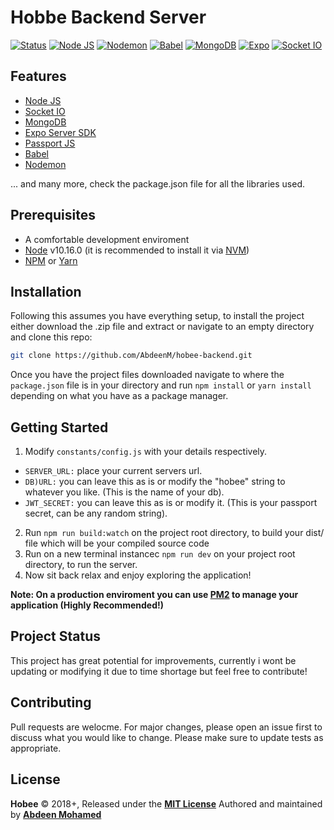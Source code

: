 # Hobbe Backend Server

[![Status](https://travis-ci.org/rstacruz/hicat.svg?branch=master)](https://github.com/AbdeenM/hobee-backend)
[![Node JS](https://img.shields.io/badge/Node%20JS-v10.16.0-green.svg?logo=nodejs)](https://nodejs.org/)
[![Nodemon](https://img.shields.io/badge/Modemon-v1.18.10-brightgreen.svg?logo=nodemon)](https://nodemon.io/)
[![Babel](https://img.shields.io/badge/Babel-v6.26.0-yellow.svg?logo=babel)](https://babeljs.io/)
[![MongoDB](https://img.shields.io/badge/MongoDB-v6.0.1-green.svg?logo=mongo-db)](https://www.mongodb.com/)
[![Expo](https://img.shields.io/badge/Expo-SDK35.0.0-black.svg?logo=expo)](https://expo.io/)
[![Socket IO](https://img.shields.io/badge/Socket.io-v2.2.0-black.svg?logo=socket.io)](https://socket.io/)

## Features

* [Node JS](https://nodejs.org/)
* [Socket IO](https://socket.io/)
* [MongoDB](https://www.mongodb.com/)
* [Expo Server SDK](https://expo.io/)
* [Passport JS](http://www.passportjs.org/)
* [Babel](https://babeljs.io/)
* [Nodemon](https://nodemon.io/)

... and many more, check the package.json file for all the libraries used.

## Prerequisites

* A comfortable development enviroment
* [Node](https://nodejs.org/) v10.16.0 (it is recommended to install it via [NVM](https://github.com/creationix/nvm/))
* [NPM](https://npmjs.com/) or [Yarn](https://https://yarnpkg.com/)

## Installation

Following this assumes you have everything setup, to install the project either download the .zip file and extract or navigate to an empty directory and clone this repo:
```bash
git clone https://github.com/AbdeenM/hobee-backend.git
```
Once you have the project files downloaded navigate to where the `package.json` file is in your directory and run `npm install` or `yarn install` depending on what you have as a package manager.

## Getting Started

1. Modify `constants/config.js` with your details respectively.
  * `SERVER_URL:` place your current servers url.
  * `DB)URL:` you can leave this as is or modify the "hobee" string to whatever you like. (This is the name of your db).
  * `JWT_SECRET:` you can leave this as is or modify it. (This is your passport secret, can be any random string).
2. Run `npm run build:watch` on the project root directory, to build your dist/ file which will be your compiled source code
3. Run on a new terminal instancec `npm run dev` on your project root directory, to run the server.
4. Now sit back relax and enjoy exploring the application!

**Note: On a production enviroment you can use [PM2](https://pm2.keymetrics.io) to manage your application (Highly Recommended!)**

## Project Status

This project has great potential for improvements, currently i wont be updating or modifying it due to time shortage but feel free to contribute!

## Contributing

Pull requests are welocme. For major changes, please open an issue first to discuss what you would like to change.
Please make sure to update tests as appropriate.

## License

**Hobee** © 2018+, Released under the **[MIT License](http://mit-license.org/)**
Authored and maintained by **[Abdeen Mohamed](https://github.com/AbdeenM)**

